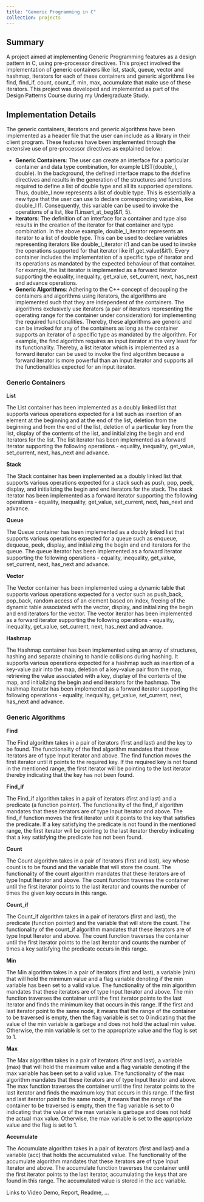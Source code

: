 ```yaml
---
title: "Generic Programming in C"
collection: projects
---
```


## Summary

A project aimed at implementing Generic Programming features as a design pattern in C, using pre-processor directives. This project involved the implementation of generic containers like list, stack, queue, vector and hashmap, iterators for each of these containers and generic algorithms like find, find_if, count, count_if, min, max, accumulate that make use of these iterators. This project was developed and implemented as part of the Design Patterns Course during my Undergraduate Study.

## Implementation Details

The generic containers, iterators and generic algorithms have been implemented as a header file that the user can include as a library in their client program. These features have been implemented through the extensive use of pre-processor directives as explained below:
 * **Generic Containers**: The user can create an interface for a particular container and data type combination, for example LIST(double_l, double). In the background, the defined interface maps to the #define directives and results in the generation of the structures and functions required to define a list of double type and all its supported operations. Thus, double_l now represents a list of double type. This is essentially a new type that the user can use to declare  corresponding variables, like double_l l1. Consequently, this variable can be used to invoke the operations of a list, like l1.insert_at_beg(&l1, 5).
 * **Iterators**: The definition of an interface for a container and type also results in the creation of the iterator for that container and type combination. In the above example, double_l_iterator represents an iterator to a list of double type. This can be used to declare variables representing iterators like double_l_iterator it1 and can be used to invoke the operations supported for that iterator like it1.get_value(&it1). Every container includes the implementation of a specific type of iterator and its operations as mandated by the expected behaviour of that container. For example, the list iterator is implemented as a forward iterator supporting the equality, inequality, get_value, set_current, next, has_next and advance operations. 
 * **Generic Algorithms**: Adhering to the C++ concept of decoupling the containers and algorithms using iterators, the algorithms are implemented such that they are independent of the containers. The algorithms exclusively use iterators (a pair of iterators representing the operating range for the container under consideration) for implementing the required functionalities. Thereby, these algorithms are generic and can be invoked for any of the containers as long as the container supports an iterator of a specific type as mandated by the algorithm. For example, the find algorithm requires an input iterator at the very least for its functionality. Thereby, a list iterator which is implemented as a forward iterator can be used to invoke the find algorithm because a forward iterator is more powerful than an input iterator and supports all the functionalities expected for an input iterator.

### Generic Containers

**List**

The List container has been implemented as a doubly linked list that supports various operations expected for a list such as insertion of an element at the beginning and at the end of the list, deletion from the beginning and from the end of the list, deletion of a particular key from the list, display of the contents of the list, and initializing the begin and end iterators for the list. The list iterator has been implemented as a forward iterator supporting the following operations - equality, inequality, get_value, set_current, next, has_next and advance.

**Stack**

The Stack container has been implemented as a doubly linked list that supports various operations expected for a stack such as push, pop, peek, display, and initializing the begin and end iterators for the stack. The stack iterator has been implemented as a forward iterator supporting the following operations - equality, inequality, get_value, set_current, next, has_next and advance.

**Queue**

The Queue container has been implemented as a doubly linked list that supports various operations expected for a queue such as enqueue, dequeue, peek, display, and initializing the begin and end iterators for the queue. The queue iterator has been implemented as a forward iterator supporting the following operations - equality, inequality, get_value, set_current, next, has_next and advance.

**Vector**

The Vector container has been implemented using a dynamic table that supports various operations expected for a vector such as push_back, pop_back, random access of an element based on index, freeing of the dynamic table associated with the vector, display, and initializing the begin and end iterators for the vector. The vector iterator has been implemented as a forward iterator supporting the following operations - equality, inequality, get_value, set_current, next, has_next and advance.

**Hashmap**

The Hashmap container has been implemented using an array of structures, hashing and separate chaining to handle collisions during hashing. It supports various operations expected for a hashmap such as insertion of a key-value pair into the map, deletion of a key-value pair from the map, retrieving the value associated with a key, display of the contents of the map, and initializing the begin and end iterators for the hashmap. The hashmap iterator has been implemented as a forward iterator supporting the following operations - equality, inequality, get_value, set_current, next, has_next and advance.

### Generic Algorithms

**Find**

The Find algorithm takes in a pair of iterators (first and last) and the key to be found. The functionality of the find algorithm mandates that these iterators are of type Input Iterator and above. The find function moves the first iterator until it points to the required key. If the required key is not found in the mentioned range, the first iterator will be pointing to the last iterator thereby indicating that the key has not been found.

**Find_if**

The Find_if algorithm takes in a pair of iterators (first and last) and a predicate (a function pointer). The functionality of the find_if algorithm mandates that these iterators are of type Input Iterator and above. The find_if function moves the first iterator until it points to the key that satisfies the predicate. If a key satisfying the predicate is not found in the mentioned range, the first iterator will be pointing to the last iterator thereby indicating that a key satisfying the predicate has not been found.

**Count**

The Count algorithm takes in a pair of iterators (first and last), key whose count is to be found and the variable that will store the count. The functionality of the count algorithm mandates that these iterators are of type Input Iterator and above. The count function traverses the container until the first iterator points to the last iterator and counts the number of times the given key occurs in this range.

**Count_if**

The Count_if algorithm takes in a pair of iterators (first and last), the predicate (function pointer) and the variable that will store the count. The functionality of the count_if algorithm mandates that these iterators are of type Input Iterator and above. The count function traverses the container until the first iterator points to the last iterator and counts the number of times a key satisfying the predicate occurs in this range.

**Min**

The Min algorithm takes in a pair of iterators (first and last), a variable (min) that will hold the minimum value and a flag variable denoting if the min variable has been set to a valid value. The functionality of the min algorithm mandates that these iterators are of type Input Iterator and above. The min function traverses the container until the first iterator points to the last iterator and finds the minimum key that occurs in this range. If the first and last iterator point to the same node, it means that the range of the container to be traversed is empty, then the flag variable is set to 0 indicating that the value of the min variable is garbage and does not hold the actual min value. Otherwise, the min variable is set to the appropriate value and the flag is set to 1.

**Max**

The Max algorithm takes in a pair of iterators (first and last), a variable (max) that will hold the maximum value and a flag variable denoting if the max variable has been set to a valid value. The functionality of the max algorithm mandates that these iterators are of type Input Iterator and above. The max function traverses the container until the first iterator points to the last iterator and finds the maximum key that occurs in this range. If the first and last iterator point to the same node, it means that the range of the container to be traversed is empty, then the flag variable is set to 0 indicating that the value of the max variable is garbage and does not hold the actual max value. Otherwise, the max variable is set to the appropriate value and the flag is set to 1.

**Accumulate**

The Accumulate algorithm takes in a pair of iterators (first and last) and a variable (acc) that holds the accumulated value. The functionality of the accumulate algorithm mandates that these iterators are of type Input Iterator and above. The accumulate function traverses the container until the first iterator points to the last iterator, accumulating the keys that are found in this range. The accumulated value is stored in the acc variable.

Links to Video Demo, Report, Readme, ...
